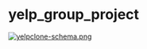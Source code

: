 # yelp_group_project

[![yelpclone-schema.png](https://i.postimg.cc/L8pgnhGM/yelpclone-schema.png)](https://postimg.cc/2V0StjzH)
